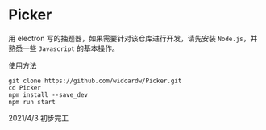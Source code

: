 # Picker
用 electron 写的抽题器，如果需要针对该仓库进行开发，请先安装 `Node.js`，并熟悉一些 `Javascript` 的基本操作。

使用方法

```shell
git clone https://github.com/widcardw/Picker.git
cd Picker
npm install --save_dev
npm run start
```

2021/4/3 初步完工